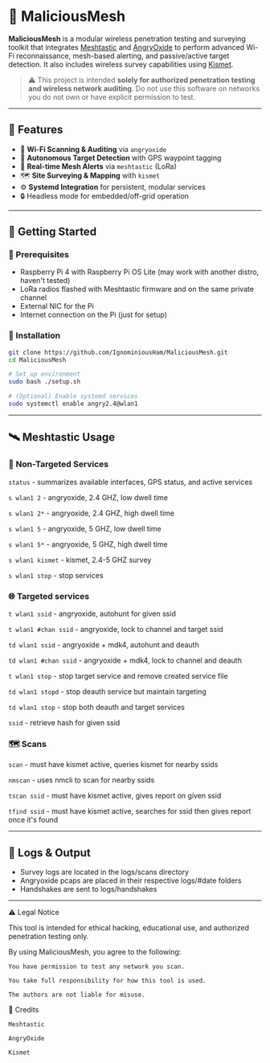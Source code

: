 # 🦆 MaliciousMesh

**MaliciousMesh** is a modular wireless penetration testing and surveying toolkit that integrates [Meshtastic](https://meshtastic.org/) and [AngryOxide](https://github.com/ragnt/angryoxide) to perform advanced Wi-Fi reconnaissance, mesh-based alerting, and passive/active target detection. It also includes wireless survey capabilities using [Kismet](https://kismetwireless.net/).

> ⚠️ This project is intended **solely for authorized penetration testing and wireless network auditing**. Do not use this software on networks you do not own or have explicit permission to test.

---

## 🔧 Features

- 📡 **Wi-Fi Scanning & Auditing** via `angryoxide`
- 🎯 **Autonomous Target Detection** with GPS waypoint tagging
- 🔗 **Real-time Mesh Alerts** via `meshtastic` (LoRa)
- 🗺 **Site Surveying & Mapping** with `kismet`
- ⚙️ **Systemd Integration** for persistent, modular services
- 🔒 Headless mode for embedded/off-grid operation

---

## 🚀 Getting Started

### 🔩 Prerequisites

- Raspberry Pi 4 with Raspberry Pi OS Lite (may work with another distro, haven't tested)
- LoRa radios flashed with Meshtastic firmware and on the same private channel
- External NIC for the Pi
- Internet connection on the Pi (just for setup)

### 🔨 Installation

```bash
git clone https://github.com/IgnominiousHam/MaliciousMesh.git
cd MaliciousMesh

# Set up environment
sudo bash ./setup.sh     

# (Optional) Enable systemd services
sudo systemctl enable angry2.4@wlan1
```

---

## 🛰 Meshtastic Usage

### 🔁 Non-Targeted Services

`status` - summarizes available interfaces, GPS status, and active services

`s wlan1 2` - angryoxide, 2.4 GHZ, low dwell time

`s wlan1 2*` - angryoxide, 2.4 GHZ, high dwell time

`s wlan1 5` - angryoxide, 5 GHZ, low dwell time

`s wlan1 5*` - angryoxide, 5 GHZ, high dwell time

`s wlan1 kismet` - kismet, 2.4-5 GHZ survey

`s wlan1 stop` - stop services

### 🌐 Targeted services

`t wlan1 ssid` - angryoxide, autohunt for given ssid

`t wlan1 #chan ssid` - angryoxide, lock to channel and target ssid

`td wlan1 ssid` - angryoxide + mdk4, autohunt and deauth

`td wlan1 #chan ssid` - angryoxide + mdk4, lock to channel and deauth

`t wlan1 stop` - stop target service and remove created service file

`td wlan1 stopd` - stop deauth service but maintain targeting

`td wlan1 stop` - stop both deauth and target services

`ssid` - retrieve hash for given ssid

### 🗺 Scans

`scan` - must have kismet active, queries kismet for nearby ssids

`nmscan` - uses nmcli to scan for nearby ssids

`tscan ssid` - must have kismet active, gives report on given ssid

`tfind ssid` - must have kismet active, searches for ssid then gives report once it's found

---

## 🧪 Logs & Output

 - Survey logs are located in the logs/scans directory
 - Angryoxide pcaps are placed in their respective logs/#date folders
 - Handshakes are sent to logs/handshakes

---

⚠️ Legal Notice

This tool is intended for ethical hacking, educational use, and authorized penetration testing only.

By using MaliciousMesh, you agree to the following:

    You have permission to test any network you scan.

    You take full responsibility for how this tool is used.

    The authors are not liable for misuse.

🧠 Credits

    Meshtastic

    AngryOxide

    Kismet
